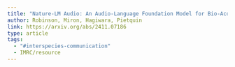 ```yaml
---
title: "Nature-LM Audio: An Audio-Language Foundation Model for Bio-Acoustics"
author: Robinson, Miron, Hagiwara, Pietquin
link: https://arxiv.org/abs/2411.07186
type: article
tags:
  - "#interspecies-communication"
  - IMRC/resource
---
```

